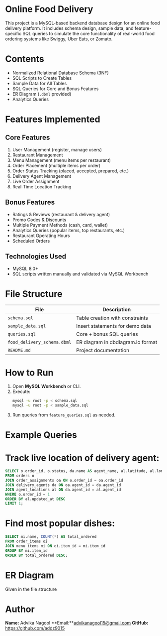 # Online Food Delivery

This project is a MySQL-based backend database design for an online food delivery platform. It includes schema design, sample data, and feature-specific SQL queries to simulate the core functionality of real-world food ordering systems like Swiggy, Uber Eats, or Zomato.

# Contents
- Normalized Relational Database Schema (3NF)
- SQL Scripts to Create Tables
- Sample Data for All Tables
- SQL Queries for Core and Bonus Features
- ER Diagram (`.dbml` provided)
- Analytics Queries

# Features Implemented

## Core Features
1. User Management (register, manage users)
2. Restaurant Management
3. Menu Management (menu items per restaurant)
4. Order Placement (multiple items per order)
5. Order Status Tracking (placed, accepted, prepared, etc.)
6. Delivery Agent Management
7. Live Order Assignment
8. Real-Time Location Tracking

## Bonus Features
- Ratings & Reviews (restaurant & delivery agent)
- Promo Codes & Discounts
- Multiple Payment Methods (cash, card, wallet)
- Analytics Queries (popular items, top restaurants, etc.)
- Restaurant Operating Hours
- Scheduled Orders

## Technologies Used
- MySQL 8.0+
- SQL scripts written manually and validated via MySQL Workbench

# File Structure

| File                         | Description                      |
|------------------------------|----------------------------------|
| `schema.sql`                 | Table creation with constraints  |
| `sample_data.sql`            | Insert statements for demo data  |
| `queries.sql`                | Core + bonus SQL queries         |
| `food_delivery_schema.dbml`  | ER diagram in dbdiagram.io format|
| `README.md`                  | Project documentation            |

# How to Run

1. Open **MySQL Workbench** or CLI.
2. Execute:
   ```bash
   mysql -u root -p < schema.sql
   mysql -u root -p < sample_data.sql
   ```
3. Run queries from `feature_queries.sql` as needed.

# Example Queries

# Track live location of delivery agent:
```sql
SELECT o.order_id, o.status, da.name AS agent_name, al.latitude, al.longitude
FROM orders o
JOIN order_assignments oa ON o.order_id = oa.order_id
JOIN delivery_agents da ON oa.agent_id = da.agent_id
JOIN agent_locations al ON da.agent_id = al.agent_id
WHERE o.order_id = 1
ORDER BY al.updated_at DESC
LIMIT 1;
```

# Find most popular dishes:
```sql
SELECT mi.name, COUNT(*) AS total_ordered
FROM order_items oi
JOIN menu_items mi ON oi.item_id = mi.item_id
GROUP BY mi.item_id
ORDER BY total_ordered DESC;
```

# ER Diagram

Given in the file structure

# Author

**Name:** Advika Nagool 
**Email:**advikanagool15@gmail.com
**GitHub:** https://github.com/addz9015
